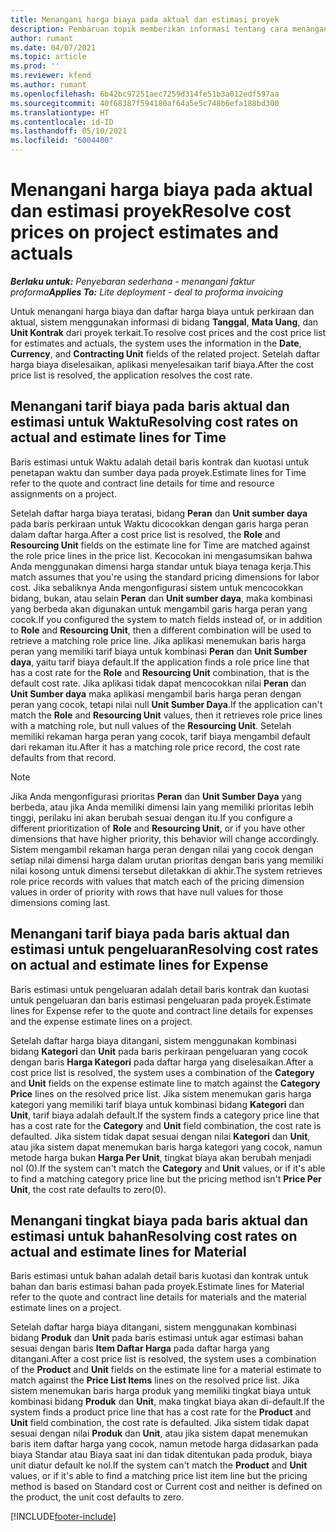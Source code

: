 ```yaml
---
title: Menangani harga biaya pada aktual dan estimasi proyek
description: Pembaruan topik memberikan informasi tentang cara menangani harga biaya pada estimasi proyek dan aktual.
author: rumant
ms.date: 04/07/2021
ms.topic: article
ms.prod: ''
ms.reviewer: kfend
ms.author: rumant
ms.openlocfilehash: 6b42bc97251aec7259d314fe51b3a012edf597aa
ms.sourcegitcommit: 40f68387f594180af64a5e5c748b6efa188bd300
ms.translationtype: HT
ms.contentlocale: id-ID
ms.lasthandoff: 05/10/2021
ms.locfileid: "6004400"
---
```

# <a name="resolve-cost-prices-on-project-estimates-and-actuals"></a><span data-ttu-id="3e705-103">Menangani harga biaya pada aktual dan estimasi proyek</span><span class="sxs-lookup"><span data-stu-id="3e705-103">Resolve cost prices on project estimates and actuals</span></span> 

<span data-ttu-id="3e705-104">_**Berlaku untuk:** Penyebaran sederhana - menangani faktur proforma_</span><span class="sxs-lookup"><span data-stu-id="3e705-104">_**Applies To:** Lite deployment - deal to proforma invoicing_</span></span>

<span data-ttu-id="3e705-105">Untuk menangani harga biaya dan daftar harga biaya untuk perkiraan dan aktual, sistem menggunakan informasi di bidang **Tanggal**, **Mata Uang**, dan **Unit Kontrak** dari proyek terkait.</span><span class="sxs-lookup"><span data-stu-id="3e705-105">To resolve cost prices and the cost price list for estimates and actuals, the system uses the information in the **Date**, **Currency**, and **Contracting Unit** fields of the related project.</span></span> <span data-ttu-id="3e705-106">Setelah daftar harga biaya diselesaikan, aplikasi menyelesaikan tarif biaya.</span><span class="sxs-lookup"><span data-stu-id="3e705-106">After the cost price list is resolved, the application resolves the cost rate.</span></span>

## <a name="resolving-cost-rates-on-actual-and-estimate-lines-for-time"></a><span data-ttu-id="3e705-107">Menangani tarif biaya pada baris aktual dan estimasi untuk Waktu</span><span class="sxs-lookup"><span data-stu-id="3e705-107">Resolving cost rates on actual and estimate lines for Time</span></span>

<span data-ttu-id="3e705-108">Baris estimasi untuk Waktu adalah detail baris kontrak dan kuotasi untuk penetapan waktu dan sumber daya pada proyek.</span><span class="sxs-lookup"><span data-stu-id="3e705-108">Estimate lines for Time refer to the quote and contract line details for time and resource assignments on a project.</span></span>

<span data-ttu-id="3e705-109">Setelah daftar harga biaya teratasi, bidang **Peran** dan **Unit sumber daya** pada baris perkiraan untuk Waktu dicocokkan dengan garis harga peran dalam daftar harga.</span><span class="sxs-lookup"><span data-stu-id="3e705-109">After a cost price list is resolved, the **Role** and **Resourcing Unit** fields on the estimate line for Time are matched against the role price lines in the price list.</span></span> <span data-ttu-id="3e705-110">Kecocokan ini mengasumsikan bahwa Anda menggunakan dimensi harga standar untuk biaya tenaga kerja.</span><span class="sxs-lookup"><span data-stu-id="3e705-110">This match assumes that you're using the standard pricing dimensions for labor cost.</span></span> <span data-ttu-id="3e705-111">Jika sebaliknya Anda mengonfigurasi sistem untuk mencocokkan bidang, bukan, atau selain **Peran** dan **Unit sumber daya**, maka kombinasi yang berbeda akan digunakan untuk mengambil garis harga peran yang cocok.</span><span class="sxs-lookup"><span data-stu-id="3e705-111">If you configured the system to match fields instead of, or in addition to **Role** and **Resourcing Unit**, then a different combination will be used to retrieve a matching role price line.</span></span> <span data-ttu-id="3e705-112">Jika aplikasi menemukan baris harga peran yang memiliki tarif biaya untuk kombinasi **Peran** dan **Unit Sumber daya**, yaitu tarif biaya default.</span><span class="sxs-lookup"><span data-stu-id="3e705-112">If the application finds a role price line that has a cost rate for the **Role** and **Resourcing Unit** combination, that is the default cost rate.</span></span> <span data-ttu-id="3e705-113">Jika aplikasi tidak dapat mencocokkan nilai **Peran** dan **Unit Sumber daya** maka aplikasi mengambil baris harga peran dengan peran yang cocok, tetapi nilai null **Unit Sumber Daya**.</span><span class="sxs-lookup"><span data-stu-id="3e705-113">If the application can't match the **Role** and **Resourcing Unit** values, then it retrieves role price lines with a matching role, but null values of the **Resourcing Unit**.</span></span> <span data-ttu-id="3e705-114">Setelah memiliki rekaman harga peran yang cocok, tarif biaya mengambil default dari rekaman itu.</span><span class="sxs-lookup"><span data-stu-id="3e705-114">After it has a matching role price record, the cost rate defaults from that record.</span></span> 

> [!NOTE]
> <span data-ttu-id="3e705-115">Jika Anda mengonfigurasi prioritas **Peran** dan **Unit Sumber Daya** yang berbeda, atau jika Anda memiliki dimensi lain yang memiliki prioritas lebih tinggi, perilaku ini akan berubah sesuai dengan itu.</span><span class="sxs-lookup"><span data-stu-id="3e705-115">If you configure a different prioritization of **Role** and **Resourcing Unit**, or if you have other dimensions that have higher priority, this behavior will change accordingly.</span></span> <span data-ttu-id="3e705-116">Sistem mengambil rekaman harga peran dengan nilai yang cocok dengan setiap nilai dimensi harga dalam urutan prioritas dengan baris yang memiliki nilai kosong untuk dimensi tersebut diletakkan di akhir.</span><span class="sxs-lookup"><span data-stu-id="3e705-116">The system retrieves role price records with values that match each of the pricing dimension values in order of priority with rows that have null values for those dimensions coming last.</span></span>

## <a name="resolving-cost-rates-on-actual-and-estimate-lines-for-expense"></a><span data-ttu-id="3e705-117">Menangani tarif biaya pada baris aktual dan estimasi untuk pengeluaran</span><span class="sxs-lookup"><span data-stu-id="3e705-117">Resolving cost rates on actual and estimate lines for Expense</span></span>

<span data-ttu-id="3e705-118">Baris estimasi untuk pengeluaran adalah detail baris kontrak dan kuotasi untuk pengeluaran dan baris estimasi pengeluaran pada proyek.</span><span class="sxs-lookup"><span data-stu-id="3e705-118">Estimate lines for Expense refer to the quote and contract line details for expenses and the expense estimate lines on a project.</span></span>

<span data-ttu-id="3e705-119">Setelah daftar harga biaya ditangani, sistem menggunakan kombinasi bidang **Kategori** dan **Unit** pada baris perkiraan pengeluaran yang cocok dengan baris **Harga Kategori** pada daftar harga yang diselesaikan.</span><span class="sxs-lookup"><span data-stu-id="3e705-119">After a cost price list is resolved, the system uses a combination of the **Category** and **Unit** fields on the expense estimate line to match against the **Category Price** lines on the resolved price list.</span></span> <span data-ttu-id="3e705-120">Jika sistem menemukan garis harga kategori yang memiliki tarif biaya untuk kombinasi bidang **Kategori** dan **Unit**, tarif biaya adalah default.</span><span class="sxs-lookup"><span data-stu-id="3e705-120">If the system finds a category price line that has a cost rate for the **Category** and **Unit** field combination, the cost rate is defaulted.</span></span> <span data-ttu-id="3e705-121">Jika sistem tidak dapat sesuai dengan nilai **Kategori** dan **Unit**, atau jika sistem dapat menemukan baris harga kategori yang cocok, namun metode harga bukan **Harga Per Unit**, tingkat biaya akan berubah menjadi nol (0).</span><span class="sxs-lookup"><span data-stu-id="3e705-121">If the system can't match the **Category** and **Unit** values, or if it's able to find a matching category price line but the pricing method isn't **Price Per Unit**, the cost rate defaults to zero(0).</span></span>

## <a name="resolving-cost-rates-on-actual-and-estimate-lines-for-material"></a><span data-ttu-id="3e705-122">Menangani tingkat biaya pada baris aktual dan estimasi untuk bahan</span><span class="sxs-lookup"><span data-stu-id="3e705-122">Resolving cost rates on actual and estimate lines for Material</span></span>

<span data-ttu-id="3e705-123">Baris estimasi untuk bahan adalah detail baris kuotasi dan kontrak untuk bahan dan baris estimasi bahan pada proyek.</span><span class="sxs-lookup"><span data-stu-id="3e705-123">Estimate lines for Material refer to the quote and contract line details for materials and the material estimate lines on a project.</span></span>

<span data-ttu-id="3e705-124">Setelah daftar harga biaya ditangani, sistem menggunakan kombinasi bidang **Produk** dan **Unit** pada baris estimasi untuk agar estimasi bahan sesuai dengan baris **Item Daftar Harga** pada daftar harga yang ditangani.</span><span class="sxs-lookup"><span data-stu-id="3e705-124">After a cost price list is resolved, the system uses a combination of the **Product** and **Unit** fields on the estimate line for a material estimate to match against the **Price List Items** lines on the resolved price list.</span></span> <span data-ttu-id="3e705-125">Jika sistem menemukan baris harga produk yang memiliki tingkat biaya untuk kombinasi bidang **Produk** dan **Unit**, maka tingkat biaya akan di-default.</span><span class="sxs-lookup"><span data-stu-id="3e705-125">If the system finds a product price line that has a cost rate for the **Product** and **Unit** field combination, the cost rate is defaulted.</span></span> <span data-ttu-id="3e705-126">Jika sistem tidak dapat sesuai dengan nilai **Produk** dan **Unit**, atau jika sistem dapat menemukan baris item daftar harga yang cocok, namun metode harga didasarkan pada biaya Standar atau Biaya saat ini dan tidak ditentukan pada produk, biaya unit diatur default ke nol.</span><span class="sxs-lookup"><span data-stu-id="3e705-126">If the system can't match the **Product** and **Unit** values, or if it's able to find a matching price list item line but the pricing method is based on Standard cost or Current cost and neither is defined on the product, the unit cost defaults to zero.</span></span>


[!INCLUDE[footer-include](../../includes/footer-banner.md)]
